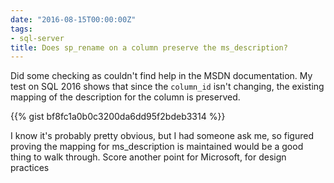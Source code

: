 ```yaml
---
date: "2016-08-15T00:00:00Z"
tags:
- sql-server
title: Does sp_rename on a column preserve the ms_description?
---
```


Did some checking as couldn't find help in the MSDN documentation. My test on SQL 2016 shows that since the `column_id` isn't changing, the existing mapping of the description for the column is preserved.

{{% gist bf8fc1a0b0c3200da6dd95f2bdeb3314 %}}


I know it's probably pretty obvious, but I had someone ask me, so figured proving the mapping for ms_description is maintained would be a good thing to walk through. Score another point for Microsoft, for design practices
